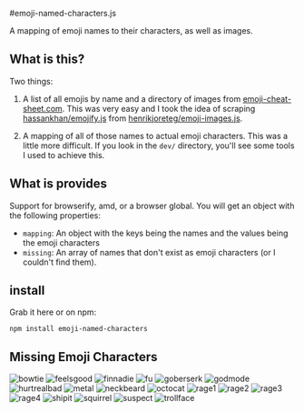 #emoji-named-characters.js

A mapping of emoji names to their characters, as well as images.

## What is this?

Two things:

1. A list of all emojis by name and a directory of images from [emoji-cheat-sheet.com](http://www.emoji-cheat-sheet.com). This was very easy and I took the idea of scraping [hassankhan/emojify.js](https://github.com/hassankhan/emojify.js) from [henrikjoreteg/emoji-images.js](https://github.com/henrikjoreteg/emoji-images.js).

2. A mapping of all of those names to actual emoji characters. This was a little more difficult. If you look in the `dev/` directory, you'll see some tools I used to achieve this.


## What is provides

Support for browserify, amd, or a browser global. You will get an object with the following properties:

- `mapping`: An object with the keys being the names and the values being the emoji characters
- `missing`: An array of names that don't exist as emoji characters (or I couldn't find them).


## install

Grab it here or on npm:

```
npm install emoji-named-characters
```

## Missing Emoji Characters

![bowtie](https://raw.githubusercontent.com/lukekarrys/emoji-named-characters/master/pngs/bowtie.png) ![feelsgood](https://raw.githubusercontent.com/lukekarrys/emoji-named-characters/master/pngs/feelsgood.png) ![finnadie](https://raw.githubusercontent.com/lukekarrys/emoji-named-characters/master/pngs/finnadie.png) ![fu](https://raw.githubusercontent.com/lukekarrys/emoji-named-characters/master/pngs/fu.png) ![goberserk](https://raw.githubusercontent.com/lukekarrys/emoji-named-characters/master/pngs/goberserk.png) ![godmode](https://raw.githubusercontent.com/lukekarrys/emoji-named-characters/master/pngs/godmode.png) ![hurtrealbad](https://raw.githubusercontent.com/lukekarrys/emoji-named-characters/master/pngs/hurtrealbad.png) ![metal](https://raw.githubusercontent.com/lukekarrys/emoji-named-characters/master/pngs/metal.png) ![neckbeard](https://raw.githubusercontent.com/lukekarrys/emoji-named-characters/master/pngs/neckbeard.png) ![octocat](https://raw.githubusercontent.com/lukekarrys/emoji-named-characters/master/pngs/octocat.png) ![rage1](https://raw.githubusercontent.com/lukekarrys/emoji-named-characters/master/pngs/rage1.png) ![rage2](https://raw.githubusercontent.com/lukekarrys/emoji-named-characters/master/pngs/rage2.png) ![rage3](https://raw.githubusercontent.com/lukekarrys/emoji-named-characters/master/pngs/rage3.png) ![rage4](https://raw.githubusercontent.com/lukekarrys/emoji-named-characters/master/pngs/rage4.png) ![shipit](https://raw.githubusercontent.com/lukekarrys/emoji-named-characters/master/pngs/shipit.png) ![squirrel](https://raw.githubusercontent.com/lukekarrys/emoji-named-characters/master/pngs/squirrel.png) ![suspect](https://raw.githubusercontent.com/lukekarrys/emoji-named-characters/master/pngs/suspect.png) ![trollface](https://raw.githubusercontent.com/lukekarrys/emoji-named-characters/master/pngs/trollface.png)

